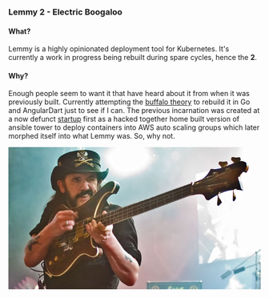 ### Lemmy 2 - Electric Boogaloo

#### What?

Lemmy is a highly opinionated deployment tool for Kubernetes. It's currently a work in progress being rebuilt during
spare cycles, hence the **2**.

#### Why?

Enough people seem to want it that have heard about it from when it was previously built. Currently attempting
the [buffalo theory](https://en.wikipedia.org/wiki/Portal:Beer/Selected_quote/5) to rebuild it in Go and
AngularDart just to see if I can. The previous incarnation was created at a now defunct
[startup](https://en.wikipedia.org/wiki/Yik_Yak) first as a hacked together home built version of ansible tower
to deploy containers into AWS auto scaling groups which later morphed itself into what Lemmy was. So, why not.

![lemmy](images/85516452.jpg "Lemmy") 
